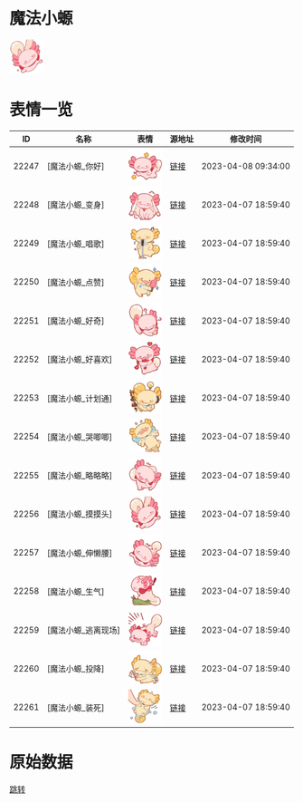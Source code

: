 # 魔法小螈

<img src="./cover.png" height="60" alt="cover" />

# 表情一览

|ID|名称|表情|源地址|修改时间|
|----|----|----|----|----|
|22247|[魔法小螈_你好]|<img src="./pic/022247_%5B魔法小螈_你好%5D.png" height="60" alt="你好"/>|[链接](https://i0.hdslb.com/bfs/garb/2e02dbfa79cad7923218a1dc6373b35c8399a6de.png)|2023-04-08 09:34:00|
|22248|[魔法小螈_变身]|<img src="./pic/022248_%5B魔法小螈_变身%5D.png" height="60" alt="变身"/>|[链接](https://i0.hdslb.com/bfs/garb/42d1fe29f270a23fbef2ec9cda5219e96865c970.png)|2023-04-07 18:59:40|
|22249|[魔法小螈_唱歌]|<img src="./pic/022249_%5B魔法小螈_唱歌%5D.png" height="60" alt="唱歌"/>|[链接](https://i0.hdslb.com/bfs/garb/ebdf2227d16350cb475d81bb7bf334e145b05381.png)|2023-04-07 18:59:40|
|22250|[魔法小螈_点赞]|<img src="./pic/022250_%5B魔法小螈_点赞%5D.png" height="60" alt="点赞"/>|[链接](https://i0.hdslb.com/bfs/garb/ee900fb89621b3cb23a598ed34e0daef1d298ce5.png)|2023-04-07 18:59:40|
|22251|[魔法小螈_好奇]|<img src="./pic/022251_%5B魔法小螈_好奇%5D.png" height="60" alt="好奇"/>|[链接](https://i0.hdslb.com/bfs/garb/698dbb6fca4401d5c5c28311f1d6f46f75ed8eff.png)|2023-04-07 18:59:40|
|22252|[魔法小螈_好喜欢]|<img src="./pic/022252_%5B魔法小螈_好喜欢%5D.png" height="60" alt="好喜欢"/>|[链接](https://i0.hdslb.com/bfs/garb/5e6691932e5c290ec75ad400de403069d5d4d513.png)|2023-04-07 18:59:40|
|22253|[魔法小螈_计划通]|<img src="./pic/022253_%5B魔法小螈_计划通%5D.png" height="60" alt="计划通"/>|[链接](https://i0.hdslb.com/bfs/garb/6997f011e6fd0f62d6547d7a2e4be6fd55aeae2b.png)|2023-04-07 18:59:40|
|22254|[魔法小螈_哭唧唧]|<img src="./pic/022254_%5B魔法小螈_哭唧唧%5D.png" height="60" alt="哭唧唧"/>|[链接](https://i0.hdslb.com/bfs/garb/23e8b7197ece39141e696ee61ec35134e3aa55c1.png)|2023-04-07 18:59:40|
|22255|[魔法小螈_略略略]|<img src="./pic/022255_%5B魔法小螈_略略略%5D.png" height="60" alt="略略略"/>|[链接](https://i0.hdslb.com/bfs/garb/33aaa07bb02da6d703c83073f58c23a05de752cf.png)|2023-04-07 18:59:40|
|22256|[魔法小螈_摸摸头]|<img src="./pic/022256_%5B魔法小螈_摸摸头%5D.png" height="60" alt="摸摸头"/>|[链接](https://i0.hdslb.com/bfs/garb/f04837b358b9f5bd5c31b2a0e5d183769b2640d5.png)|2023-04-07 18:59:40|
|22257|[魔法小螈_伸懒腰]|<img src="./pic/022257_%5B魔法小螈_伸懒腰%5D.png" height="60" alt="伸懒腰"/>|[链接](https://i0.hdslb.com/bfs/garb/fe89e19ef03604d64894a020d7541b619a17b1e4.png)|2023-04-07 18:59:40|
|22258|[魔法小螈_生气]|<img src="./pic/022258_%5B魔法小螈_生气%5D.png" height="60" alt="生气"/>|[链接](https://i0.hdslb.com/bfs/garb/bcb19902cd7ea7691c375b43c162c9651ebc73e6.png)|2023-04-07 18:59:40|
|22259|[魔法小螈_逃离现场]|<img src="./pic/022259_%5B魔法小螈_逃离现场%5D.png" height="60" alt="逃离现场"/>|[链接](https://i0.hdslb.com/bfs/garb/fd9fc841875f122632735edb05860f7ddd621ad3.png)|2023-04-07 18:59:40|
|22260|[魔法小螈_投降]|<img src="./pic/022260_%5B魔法小螈_投降%5D.png" height="60" alt="投降"/>|[链接](https://i0.hdslb.com/bfs/garb/58e34d03d1e2d76a86fb8dd02fd662285f093a5a.png)|2023-04-07 18:59:40|
|22261|[魔法小螈_装死]|<img src="./pic/022261_%5B魔法小螈_装死%5D.png" height="60" alt="装死"/>|[链接](https://i0.hdslb.com/bfs/garb/dd01122e42462378b6d6274c5846357587844a4d.png)|2023-04-07 18:59:40|

# 原始数据

[跳转](./raw.json)

